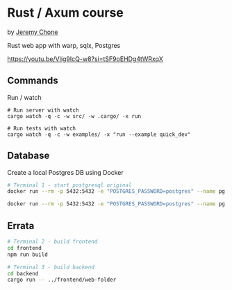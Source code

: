 # Rust / Axum course

by [Jeremy Chone](https://www.youtube.com/@JeremyChone/featured) 

Rust web app with warp, sqlx, Postgres

https://youtu.be/VIig9IcQ-w8?si=tSF9oEHDg4tWRxqX

## Commands

Run / watch

```shell
# Run server with watch
cargo watch -q -c -w src/ -w .cargo/ -x run

# Run tests with watch
cargo watch -q -c -w examples/ -x "run --example quick_dev"

```

## Database 

Create a local Postgres DB using Docker

```sh
# Terminal 1 - start postgresql original 
docker run --rm -p 5432:5432 -e "POSTGRES_PASSWORD=postgres" --name pg postgres:14

docker run --rm -p 5432:5432 -e "POSTGRES_PASSWORD=postgres" --name pg postgres
```

## Errata

```sh
# Terminal 2 - build frontend
cd frontend
npm run build

# Terminal 3 - build backend
cd backend
cargo run -- ../frontend/web-folder
```

